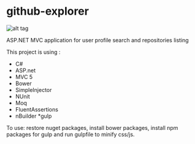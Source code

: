 # github-explorer 
![alt tag](http://spyrosteamcity.uksouth.cloudapp.azure.com/app/rest/builds/buildType:(id:GithubExplorer_Build)/statusIcon)

ASP.NET MVC application for user profile search and repositories listing

This project is using :

* C#
* ASP.net
* MVC 5
* Bower
* SimpleInjector
* NUnit
* Moq
* FluentAssertions
* nBuilder
*gulp

To use:
restore nuget packages, install bower packages, install npm packages for gulp and run gulpfile to minify css/js.
